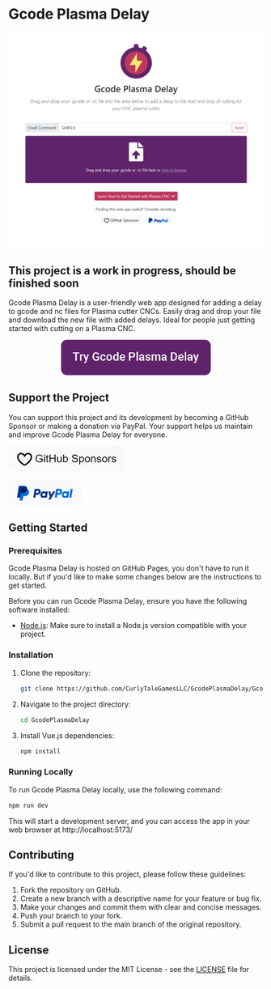 # Gcode Plasma Delay

![Screenshot](/public/screenshot.png)

## This project is a work in progress, should be finished soon

Gcode Plasma Delay is a user-friendly web app designed for adding a delay to gcode and nc files for Plasma cutter CNCs. Easily drag and drop your file and download the new file with added delays. Ideal for people just getting started with cutting on a Plasma CNC.

<p align="center">
  <a href="https://curlytalegamesllc.github.io/GcodePlasmaDelay/"><img height="70px" src="./public/try.png"></a>
</p>

## Support the Project

You can support this project and its development by becoming a GitHub Sponsor or making a donation via PayPal. Your support helps us maintain and improve Gcode Plasma Delay for everyone.

<!-- GitHub Sponsors Button -->
[<img alt="Become a Github Sponsor" height="50px" src="./public/github-sponsors.png" />](https://github.com/sponsors/CurlyTaleGames)

<!-- PayPal Button -->
[<img alt="Donate via PayPal" height="50px" src="./public/paypal.png" />](https://www.paypal.com/donate/?hosted_button_id=L4GAK93DRELFW)

## Getting Started

### Prerequisites

Gcode Plasma Delay is hosted on GitHub Pages, you don't have to run it locally. But if you'd like to make some changes below are the instructions to get started.

Before you can run Gcode Plasma Delay, ensure you have the following software installed:

- [Node.js](https://nodejs.org/): Make sure to install a Node.js version compatible with your project.

### Installation

1. Clone the repository:

   ```bash 
   git clone https://github.com/CurlyTaleGamesLLC/GcodePlasmaDelay/GcodePlasmaDelay.git
   ```
2. Navigate to the project directory:
    ```bash 
    cd GcodePlasmaDelay
    ```
3. Install Vue.js dependencies:
    ```bash 
    npm install
    ```
### Running Locally
To run Gcode Plasma Delay locally, use the following command:
```bash 
npm run dev
```

This will start a development server, and you can access the app in your web browser at http://localhost:5173/

## Contributing
If you'd like to contribute to this project, please follow these guidelines:

1. Fork the repository on GitHub.
2. Create a new branch with a descriptive name for your feature or bug fix.
3. Make your changes and commit them with clear and concise messages.
4. Push your branch to your fork.
5. Submit a pull request to the main branch of the original repository.

## License
This project is licensed under the MIT License - see the [LICENSE](/LICENSE) file for details.
